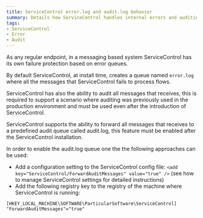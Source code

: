 ```yaml
---
title: ServiceControl error.log and audit.log behavior
summary: Details how ServiceControl handles internal errors and auditing
tags:
- ServiceControl
- Error
- Audit
---
```

As any regular endpoint, in a messaging based system ServiceControl has its own failure protection based on error queues.

By default ServiceControl, at install time, creates a queue named `error.log` where all the messages that ServiceControl fails to process flows.

ServiceControl has also the ability to audit all messages that receives, this is required to support a scenario where auditing was previously used in the production environment and must be used even after the introduction of ServiceControl.

ServiceControl supports the ability to forward all messages that receives to a predefined audit queue called audit.log, this feature must be enabled after the ServiceControl installation.

In order to enable the audit.log queue one the the following approaches can be used:

* Add a configuration setting to the ServiceControl config file: `<add key="ServiceControl/ForwardAuditMessages" value="true" />` (see how to manage ServiceControl settings for detailed instructions)
* Add the following registry key to the registry of the machine where ServiceControl is running:
```
[HKEY_LOCAL_MACHINE\SOFTWARE\ParticularSoftware\ServiceControl]
"ForwardAuditMessages"="true"
```
